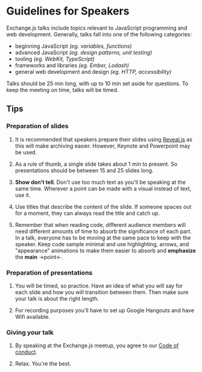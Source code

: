 # Guidelines for Speakers

Exchange.js talks include topics relevant to JavaScript programming and web development. Generally, talks fall into one of the following categories:

- beginning JavaScript *(eg. variables, functions)*
- advanced JavaScript *(eg. design patterns, unit testing)*
- tooling *(eg. WebKit, TypeScript)*
- frameworks and libraries *(eg. Ember, Lodash)*
- general web development and design *(eg. HTTP, accessibility)*

Talks should be 25 min long, with up to 10 min set aside for questions. To keep the meeting on time, talks will be timed.

## Tips

### Preparation of slides

1. It is recommended that speakers prepare their slides using [Reveal.js](https://github.com/hakimel/reveal.js/) as this will make archiving easier. However, Keynote and Powerpoint may be used.

1. As a rule of thumb, a single slide takes about 1 min to present. So presentations should be between 15 and 25 slides long.

1. **Show don't tell**. Don't use too much text as you'll be speaking at the same time. Wherever a point can be made with a visual instead of text, use it.

1. Use titles that describe the content of the slide. If someone spaces out for a moment, they can always read the title and catch up.

1. Remember that when reading code, different audience members will need different amounts of time to absorb the significance of each part. In a talk, everyone has to be moving at the same pace to keep with the speaker. Keep code sample minimal and use highlighting, arrows, and "appearance" animations to make them easier to absorb and **emphasize** the <span style="font-weight:bold; font-color:red">main</span>  &rarr;point&larr;.

### Preparation of presentations

1. You will be timed, so practice. Have an idea of what you will say for each slide and how you will transition between them. Then make sure your talk is about the right length.

1. For recording purposes you'll have to set up Google Hangouts and have Wifi available.

### Giving your talk

1. By speaking at the Exchange.js meetup, you agree to our [Code of conduct](https://www.exchangejs.com/code-of-conduct/).

1. Relax. You're the best.
